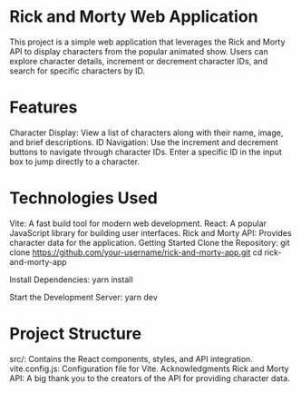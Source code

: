 # Rick and Morty Web Application
This project is a simple web application that leverages the Rick and Morty API to display characters from the popular animated show. Users can explore character details, increment or decrement character IDs, and search for specific characters by ID.

# Features
Character Display: View a list of characters along with their name, image, and brief descriptions.
ID Navigation:
Use the increment and decrement buttons to navigate through character IDs.
Enter a specific ID in the input box to jump directly to a character.

# Technologies Used
Vite: A fast build tool for modern web development.
React: A popular JavaScript library for building user interfaces.
Rick and Morty API: Provides character data for the application.
Getting Started
Clone the Repository:
git clone https://github.com/your-username/rick-and-morty-app.git
cd rick-and-morty-app

Install Dependencies:
yarn install

Start the Development Server:
yarn dev

# Project Structure
src/: Contains the React components, styles, and API integration.
vite.config.js: Configuration file for Vite.
Acknowledgments
Rick and Morty API: A big thank you to the creators of the API for providing character data.
